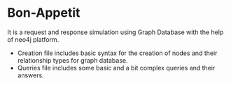 # Bon-Appetit
It is a request and response simulation using Graph Database with the help of neo4j platform.

* Creation file includes basic syntax for the creation of nodes and their relationship types for graph database.
* Queries file includes some basic and a bit complex queries and their answers.
